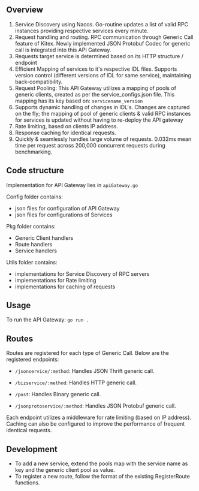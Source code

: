 ## Overview
1. Service Discovery using Nacos. Go-routine updates a list of valid RPC instances providing respective services every minute.
2. Request handling and routing. RPC communication through Generic Call feature of Kitex. Newly implemented JSON Protobuf Codec for generic call is integrated into this API Gateway.
3. Requests target service is determined based on its HTTP structure / endpoint
4. Efficient Mapping of services to it's respective IDL files. Supports version control (different versions of IDL for same service), maintaining back-compatibility.
5. Request Pooling: This API Gateway utilizes a mapping of pools of generic clients, created as per the service_configs.json file. This mapping has its key based on: `servicename_version`
6. Supports dynamic handling of changes in IDL's. Changes are captured on the fly; the mapping of pool of generic clients & valid RPC instances for services is updated without having to re-deploy the API gateway
7. Rate limiting, based on clients IP address.
8. Response caching for identical requests.
9. Quickly & seamlessly handles large volume of requests. 0.032ms mean time per request across 200,000 concurrent requests during benchmarking.

## Code structure 
Implementation for API Gateway lies in `apiGateway.go`

Config folder contains:
* json files for configuration of API Gateway
* json files for configurations of Services

Pkg folder contains:
* Generic Client handlers
* Route handlers
* Service handlers

Utils folder contains:
* implementations for Service Discovery of RPC servers
* implementations for Rate limiting
* implementations for caching of requests

## Usage
To run the API Gateway:
`go run .`

## Routes
Routes are registered for each type of Generic Call. Below are the registered endpoints:
* `/jsonservice/:method`: Handles JSON Thrift generic call.
* `/bizservice/:method`: Handles HTTP generic call.
* `/post`: Handles Binary generic call.

* `/jsonprotoservice/:method`: Handles JSON Protobuf generic call.

Each endpoint utilizes a middleware for rate limiting (based on IP address). Caching can also be configured to improve the performance of frequent identical requests.

## Development
* To add a new service, extend the pools map with the service name as key and the generic client pool as value.
* To register a new route, follow the format of the existing RegisterRoute functions.
